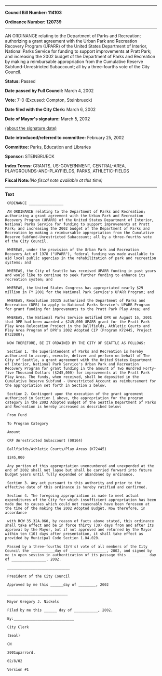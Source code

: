 

********

**Council Bill Number: 114103**
   
**Ordinance Number: 120739**
********

 AN ORDINANCE relating to the Department of Parks and Recreation; authorizing a grant agreement with the Urban Park and Recreation Recovery Program (UPARR) of the United States Department of Interior, National Parks Service for funding to support improvements at Pratt Park; and increasing the 2002 budget of the Department of Parks and Recreation by making a reimbursable appropriation from the Cumulative Reserve Subfund-Unrestricted Subaccount; all by a three-fourths vote of the City Council.

**Status:** Passed
   
**Date passed by Full Council:** March 4, 2002
   
**Vote:** 7-0 (Excused: Compton, Steinbrueck)
   
**Date filed with the City Clerk:** March 6, 2002
   
**Date of Mayor's signature:** March 5, 2002
   
[(about the signature date)](/~public/approvaldate.htm)
   
   
   
**Date introduced/referred to committee:** February 25, 2002
   
**Committee:** Parks, Education and Libraries
   
**Sponsor:** STEINBRUECK
   
   
**Index Terms:** GRANTS, US-GOVERNMENT, CENTRAL-AREA, PLAYGROUNDS-AND-PLAYFIELDS, PARKS, ATHLETIC-FIELDS

**Fiscal Note:**_(No fiscal note available at this time)_

********

**Text**
   
```
 ORDINANCE ________________

 AN ORDINANCE relating to the Department of Parks and Recreation; authorizing a grant agreement with the Urban Park and Recreation Recovery Program (UPARR) of the United States Department of Interior, National Parks Service for funding to support improvements at Pratt Park; and increasing the 2002 budget of the Department of Parks and Recreation by making a reimbursable appropriation from the Cumulative Reserve Subfund-Unrestricted Subaccount; all by a three-fourths vote of the City Council.

 WHEREAS, under the provision of the Urban Park and Recreation Recovery Act of 1978 ("UPARR"), federal funding was made available to aid local public agencies in the rehabilitation of park and recreation systems; and

 WHEREAS, the City of Seattle has received UPARR funding in past years and would like to continue to seek further funding to enhance its recreation system; and

 WHEREAS, the United States Congress has appropriated nearly $29 million in FY 2001 for the National Park Service's UPARR Program; and

 WHEREAS, Resolution 30325 authorized the Department of Parks and Recreation (DPR) to apply to National Parks Service's UPARR Program for grant funding for improvements to the Pratt Park Play Area; and

 WHEREAS, the National Parks Service notified DPR on August 16, 2001 that DPR had been awarded a $245,000 UPARR grant for the Pratt Park - Play Area Relocation Project in the Ballfields, Athletic Courts and Play Area Program of DPR's 2002 Adopted CIP (Program K72445, Project K732080);

 NOW THEREFORE, BE IT ORDAINED BY THE CITY OF SEATTLE AS FOLLOWS:

 Section 1. The Superintendent of Parks and Recreation is hereby authorized to accept, execute, deliver and perform on behalf of The City of Seattle, a grant agreement with the United States Department of Interior, National Park Service's Urban Park and Recreation Recovery Program for grant funding in the amount of Two Hundred Forty- five Thousand Dollars ($245,000) for improvements at the Pratt Park Play Area. The funds, when received, shall be deposited in the Cumulative Reserve Subfund - Unrestricted Account as reimbursement for the appropriation set forth in Section 2 below.

 Section 2. Contingent upon the execution of the grant agreement authorized in Section 1 above, the appropriation for the program category in the 2002 Adopted Budget of the Seattle Department of Parks and Recreation is hereby increased as described below:

 From Fund

 To Program Category

 Amount

 CRF Unrestricted Subaccount (00164)

 Ballfields/Athletic Courts/Play Areas (K72445)

 $245,000

 Any portion of this appropriation unencumbered and unexpended at the end of 2002 shall not lapse but shall be carried forward into future budget years until fully expended or abandoned by ordinance.

 Section 3. Any act pursuant to this authority and prior to the effective date of this ordinance is hereby ratified and confirmed.

 Section 4. The foregoing appropriation is made to meet actual expenditures of the City for which insufficient appropriation has been made due to causes which could not reasonably have been foreseen at the time of the making the 2002 Adopted Budget. Now therefore, in accordance

 with RCW 35.32A.060, by reason of facts above stated, this ordinance shall take effect and be in force thirty (30) days from and after its approval by the Mayor, but if not approved and returned by the Mayor within ten (10) days after presentation, it shall take effect as provided by Municipal Code Section 1.04.020.

 Passed by a three-fourths (3/4's) vote of all members of the City Council the ___________day of _________________, 2002, and signed by me in open session in authentication of its passage this _________ day of ________________, 2002.

 _____________________________

 President of the City Council

 Approved by me this ______day of ________, 2002

 ____________________________

 Mayor Gregory J. Nickels

 Filed by me this ______ day of ___________, 2002.

 By:____________________________

 City Clerk

 (Seal)

 CN

 2001uparrord.

 02/8/02

 Version #1

```
